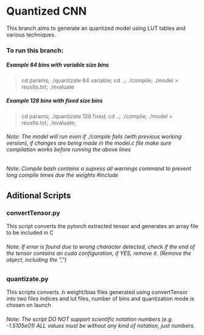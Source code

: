 # Quantized CNN
This branch aims to generate an quantized model using LUT tables and various techniques.

### To run this branch:

##### Example 64 bins with variable size bins
> cd params; ./quantizate 64 variable; cd ..; ./compile; ./model > reuslts.txt; ./evaluate

##### Example 128 bins with fixed size bins
> cd params; ./quantizate 128 fixed; cd ..; ./compile; ./model > reuslts.txt; ./evaluate;

###### Note: The model will run even if ./compile fails (with previous working version), if changes are being made in the model.c file make sure compilation works before running the above lines


###### Note: Compile bash contains a supress all warnings command to prevent long compile times due the weights #include



## Aditional Scripts

### convertTensor.py
This script converts the pytorch extracted tensor and generates an array file to be included in C
###### Note: If error is found due to wrong character detected, check if the end of the tensor contains an cuda configuration, if YES, remove it. (Remove the object, including the ",")

### quantizate.py 
This scripts converts .h weight/bias files generated using convertTensor into two files indices and lut files, number of bins and quantization mode is chosen on launch
###### Note: The script DO NOT support scientific notation numbers (e.g. -1.5105e01) ALL values must be without any kind of notation, just numbers.
